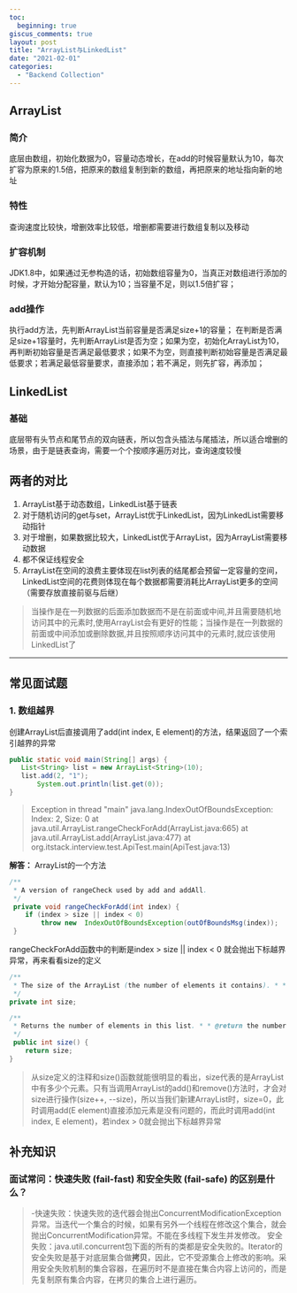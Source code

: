 ```yaml
---
toc:
  beginning: true
giscus_comments: true
layout: post
title: "ArrayList与LinkedList"
date: "2021-02-01"
categories: 
  - "Backend Collection"
---
```


## ArrayList

### 简介
底层由数组，初始化数据为0，容量动态增长，在add的时候容量默认为10，每次扩容为原来的1.5倍，把原来的数组复制到新的数组，再把原来的地址指向新的地址

### 特性
查询速度比较快，增删效率比较低，增删都需要进行数组复制以及移动

### 扩容机制
JDK1.8中，如果通过无参构造的话，初始数组容量为0，当真正对数组进行添加的时候，才开始分配容量，默认为10；当容量不足，则以1.5倍扩容；

### add操作
执行add方法，先判断ArrayList当前容量是否满足size+1的容量；
在判断是否满足size+1容量时，先判断ArrayList是否为空；如果为空，初始化ArrayList为10，再判断初始容量是否满足最低要求；如果不为空，则直接判断初始容量是否满足最低要求；若满足最低容量要求，直接添加；若不满足，则先扩容，再添加；

## LinkedList

### 基础
底层带有头节点和尾节点的双向链表，所以包含头插法与尾插法，所以适合增删的场景，由于是链表查询，需要一个个按顺序遍历对比，查询速度较慢


## 两者的对比
1. ArrayList基于动态数组，LinkedList基于链表
2. 对于随机访问的get与set，ArrayList优于LinkedList，因为LinkedList需要移动指针
3. 对于增删，如果数据比较大，LinkedList优于ArrayList，因为ArrayList需要移动数据
4. 都不保证线程安全
5. ArrayList在空间的浪费主要体现在list列表的结尾都会预留一定容量的空间，LinkedList空间的花费则体现在每个数据都需要消耗比ArrayList更多的空间（需要存放直接前驱与后继）

> 当操作是在一列数据的后面添加数据而不是在前面或中间,并且需要随机地访问其中的元素时,使用ArrayList会有更好的性能；当操作是在一列数据的前面或中间添加或删除数据,并且按照顺序访问其中的元素时,就应该使用LinkedList了


****
## 常见面试题

### 1. 数组越界
创建ArrayList后直接调用了add(int index, E element)的方法，结果返回了一个索引越界的异常

```java
public static void main(String[] args) { 
   List<String> list = new ArrayList<String>(10); 
   list.add(2, "1");         
       System.out.println(list.get(0));
}
```
> Exception in thread "main" java.lang.IndexOutOfBoundsException: Index: 2, Size: 0 at java.util.ArrayList.rangeCheckForAdd(ArrayList.java:665)
> at java.util.ArrayList.add(ArrayList.java:477)
> at org.itstack.interview.test.ApiTest.main(ApiTest.java:13)


**解答：**
ArrayList的一个方法

```java
/**
 * A version of rangeCheck used by add and addAll. 
 */
 private void rangeCheckForAdd(int index) {
    if (index > size || index < 0)
        throw new  IndexOutOfBoundsException(outOfBoundsMsg(index));
 }
```
rangeCheckForAdd函数中的判断是index > size || index < 0 就会抛出下标越界异常，再来看看size的定义

```java
/**
 * The size of the ArrayList (the number of elements it contains). * * @serial
 */
private int size;

/**
 * Returns the number of elements in this list. * * @return the number of elements in this list
 */
 public int size() {
    return size;
}
```

> 从size定义的注释和size()函数就能很明显的看出，size代表的是ArrayList中有多少个元素。只有当调用ArrayList的add()和remove()方法时，才会对size进行操作(size++, --size)，所以当我们新建ArrayList时，size=0，此时调用add(E element)直接添加元素是没有问题的，而此时调用add(int index, E element)，若index > 0就会抛出下标越界异常



## 补充知识
### 面试常问：快速失败 (fail-fast) 和安全失败 (fail-safe) 的区别是什么？

> -快速失败：快速失败的迭代器会抛出ConcurrentModificationException异常。当迭代一个集合的时候，如果有另外一个线程在修改这个集合，就会抛出ConcurrentModification异常。不能在多线程下发生并发修改。
> 安全失败：java.util.concurrent包下面的所有的类都是安全失败的。Iterator的安全失败是基于对底层集合做**拷贝**，因此，它不受源集合上修改的影响。采用安全失败机制的集合容器，在遍历时不是直接在集合内容上访问的，而是先复制原有集合内容，在拷贝的集合上进行遍历。
